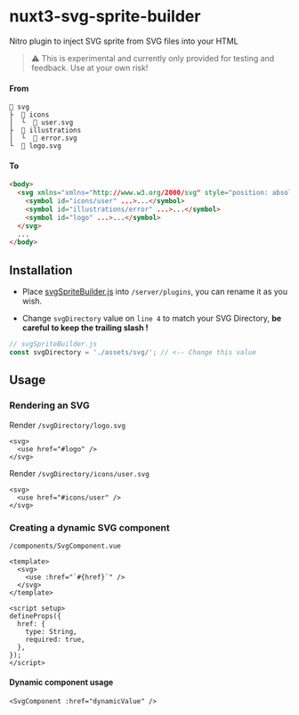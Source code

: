 # nuxt3-svg-sprite-builder

Nitro plugin to inject SVG sprite from SVG files into your HTML

> ⚠️ This is experimental and currently only provided for testing and feedback. Use at your own risk!

#### From

```
📁 svg
├  📁 icons
│  └  📄 user.svg
├  📁 illustrations
│  └  📄 error.svg
└  📄 logo.svg
```

#### To
```html
<body>
  <svg xmlns="xmlns="http://www.w3.org/2000/svg" style="position: absolute; width: 0; height: 0;" aria-hidden="true" />
    <symbol id="icons/user" ...>...</symbol>
    <symbol id="illustrations/error" ...>...</symbol>
    <symbol id="logo" ...>...</symbol>
  </svg>
  ...
</body>
```

## Installation

- Place [svgSpriteBuilder.js](https://github.com/njsen/nuxt3-svg-sprite-builder/blob/main/svgSpriteBuilder.js) into `/server/plugins`, you can rename it as you wish.

- Change `svgDirectory` value on `line 4` to match your SVG Directory, **__be careful to keep the trailing slash !__**
```js
// svgSpriteBuilder.js
const svgDirectory = './assets/svg/'; // <-- Change this value
```

## Usage

### Rendering an SVG

Render `/svgDirectory/logo.svg`
```vue
<svg>
  <use href="#logo" />
</svg>
```
Render `/svgDirectory/icons/user.svg`
```vue
<svg>
  <use href="#icons/user" />
</svg>
```

### Creating a dynamic SVG component

`/components/SvgComponent.vue`
```vue
<template>
  <svg>
    <use :href="`#{href}`" />
  </svg>
</template>

<script setup>
defineProps({
  href: {
    type: String,
    required: true,
  },
});
</script>
```
#### Dynamic component usage
```vue
<SvgComponent :href="dynamicValue" />
```
